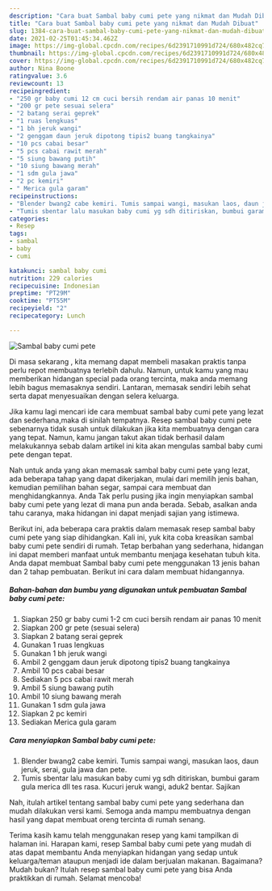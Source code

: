 ```yaml
---
description: "Cara buat Sambal baby cumi pete yang nikmat dan Mudah Dibuat"
title: "Cara buat Sambal baby cumi pete yang nikmat dan Mudah Dibuat"
slug: 1384-cara-buat-sambal-baby-cumi-pete-yang-nikmat-dan-mudah-dibuat
date: 2021-02-25T01:45:34.462Z
image: https://img-global.cpcdn.com/recipes/6d2391710991d724/680x482cq70/sambal-baby-cumi-pete-foto-resep-utama.jpg
thumbnail: https://img-global.cpcdn.com/recipes/6d2391710991d724/680x482cq70/sambal-baby-cumi-pete-foto-resep-utama.jpg
cover: https://img-global.cpcdn.com/recipes/6d2391710991d724/680x482cq70/sambal-baby-cumi-pete-foto-resep-utama.jpg
author: Nina Boone
ratingvalue: 3.6
reviewcount: 13
recipeingredient:
- "250 gr baby cumi 12 cm cuci bersih rendam air panas 10 menit"
- "200 gr pete sesuai selera"
- "2 batang serai geprek"
- "1 ruas lengkuas"
- "1 bh jeruk wangi"
- "2 genggam daun jeruk dipotong tipis2 buang tangkainya"
- "10 pcs cabai besar"
- "5 pcs cabai rawit merah"
- "5 siung bawang putih"
- "10 siung bawang merah"
- "1 sdm gula jawa"
- "2 pc kemiri"
- " Merica gula garam"
recipeinstructions:
- "Blender bwang2 cabe kemiri. Tumis sampai wangi, masukan laos, daun jeruk, serai, gula jawa dan pete."
- "Tumis sbentar lalu masukan baby cumi yg sdh ditiriskan, bumbui garam gula merica dll tes rasa. Kucuri jeruk wangi, aduk2 bentar. Sajikan"
categories:
- Resep
tags:
- sambal
- baby
- cumi

katakunci: sambal baby cumi 
nutrition: 229 calories
recipecuisine: Indonesian
preptime: "PT29M"
cooktime: "PT55M"
recipeyield: "2"
recipecategory: Lunch

---
```



![Sambal baby cumi pete](https://img-global.cpcdn.com/recipes/6d2391710991d724/680x482cq70/sambal-baby-cumi-pete-foto-resep-utama.jpg)

Di masa  sekarang , kita memang dapat membeli masakan praktis tanpa perlu repot membuatnya terlebih dahulu. Namun, untuk kamu yang mau memberikan hidangan special pada orang tercinta, maka anda memang lebih bagus memasaknya sendiri. Lantaran, memasak sendiri lebih sehat serta dapat menyesuaikan dengan selera keluarga.

Jika kamu lagi mencari ide cara membuat sambal baby cumi pete yang lezat dan sederhana,maka di sinilah tempatnya. Resep sambal baby cumi pete  sebenarnya tidak susah untuk dilakukan jika kita membuatnya dengan cara yang tepat. Namun, kamu jangan takut akan tidak berhasil dalam melakukannya 
sebab dalam artikel ini kita akan mengulas sambal baby cumi pete dengan tepat.  



Nah untuk anda yang akan memasak sambal baby cumi pete yang lezat, ada beberapa tahap yang dapat dikerjakan, mulai dari memilih jenis bahan, kemudian pemilihan bahan segar, sampai cara membuat dan menghidangkannya. Anda Tak perlu pusing jika ingin menyiapkan sambal baby cumi pete yang lezat di mana pun anda berada. Sebab, asalkan anda  tahu caranya, maka hidangan ini dapat menjadi sajian yang istimewa.

Berikut ini, ada beberapa cara praktis  dalam memasak resep sambal baby cumi pete yang siap dihidangkan. Kali ini, yuk kita coba kreasikan sambal baby cumi pete sendiri di rumah. Tetap berbahan yang sederhana, hidangan ini dapat memberi manfaat untuk membantu menjaga kesehatan tubuh kita. Anda dapat membuat Sambal baby cumi pete menggunakan 13 jenis bahan dan 2 tahap pembuatan. Berikut ini cara dalam membuat hidangannya.

<!--inarticleads1-->

##### Bahan-bahan dan bumbu yang digunakan untuk pembuatan Sambal baby cumi pete:

1. Siapkan 250 gr baby cumi 1-2 cm cuci bersih rendam air panas 10 menit
1. Siapkan 200 gr pete (sesuai selera)
1. Siapkan 2 batang serai geprek
1. Gunakan 1 ruas lengkuas
1. Gunakan 1 bh jeruk wangi
1. Ambil 2 genggam daun jeruk dipotong tipis2 buang tangkainya
1. Ambil 10 pcs cabai besar
1. Sediakan 5 pcs cabai rawit merah
1. Ambil 5 siung bawang putih
1. Ambil 10 siung bawang merah
1. Gunakan 1 sdm gula jawa
1. Siapkan 2 pc kemiri
1. Sediakan  Merica gula garam




<!--inarticleads2-->

##### Cara menyiapkan Sambal baby cumi pete:

1. Blender bwang2 cabe kemiri. Tumis sampai wangi, masukan laos, daun jeruk, serai, gula jawa dan pete.
1. Tumis sbentar lalu masukan baby cumi yg sdh ditiriskan, bumbui garam gula merica dll tes rasa. Kucuri jeruk wangi, aduk2 bentar. Sajikan




Nah, itulah artikel tentang  sambal baby cumi pete  yang sederhana dan mudah dilakukan versi kami. Semoga anda mampu membuatnya dengan hasil yang dapat membuat oreng tercinta di rumah senang. 

Terima kasih kamu telah menggunakan resep yang kami tampilkan di halaman ini. Harapan kami, resep  Sambal baby cumi pete yang mudah di atas dapat membantu Anda menyiapkan hidangan yang sedap untuk keluarga/teman ataupun menjadi ide dalam berjualan makanan. Bagaimana? Mudah bukan? Itulah resep sambal baby cumi pete yang bisa Anda praktikkan di rumah. Selamat mencoba!

